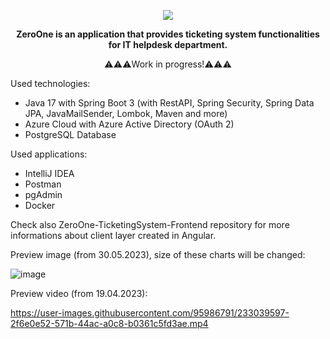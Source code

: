 <p align="center">
<img src="https://user-images.githubusercontent.com/95986791/225428948-b1a70c5b-f605-4b89-af0c-247d206ff284.png">
</p>

<p align="center"><b>ZeroOne is an application that provides ticketing system functionalities for IT helpdesk department.</b></p>
<p align="center">⚠️⚠️⚠️Work in progress!⚠️⚠️⚠️</b></p>

Used technologies:
- Java 17 with Spring Boot 3 (with RestAPI, Spring Security, Spring Data JPA, JavaMailSender, Lombok, Maven and more)
- Azure Cloud with Azure Active Directory (OAuth 2)
- PostgreSQL Database


Used applications:
- IntelliJ IDEA
- Postman
- pgAdmin
- Docker

Check also ZeroOne-TicketingSystem-Frontend repository for more informations about client layer created in Angular.

Preview image (from 30.05.2023), size of these charts will be changed:

![image](https://github.com/Azure7896/ZeroOne-TicketingSystem-Frontend/assets/95986791/685d5e32-8c07-46c1-8882-f439f3fc8cca)

Preview video (from 19.04.2023): 

https://user-images.githubusercontent.com/95986791/233039597-2f6e0e52-571b-44ac-a0c8-b0361c5fd3ae.mp4


